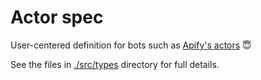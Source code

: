 # Actor spec

User-centered definition for bots such as [Apify's actors](https://docs.apify.com/platform/actors/development) 😇

See the files in [./src/types](./src/types/) directory for full details.
